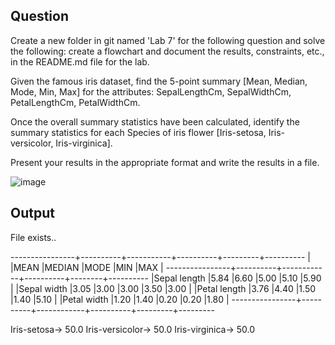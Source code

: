 ## Question

Create a new folder in git named 'Lab 7' for the following question and solve the following: create a flowchart and document the results, constraints, etc., in the README.md file for the lab.

Given the famous iris dataset, find the 5-point summary [Mean, Median, Mode, Min, Max] for the attributes: SepalLengthCm, SepalWidthCm, PetalLengthCm, PetalWidthCm.

Once the overall summary statistics have been calculated, identify the summary statistics for each Species of iris flower [Iris-setosa, Iris-versicolor, Iris-virginica].

Present your results in the appropriate format and write the results in a file.

![image](https://github.com/Aditi0902khandelwal/22122004-MDS273L-JAVA-/assets/118044645/b50618de-eae4-4a0c-96c5-d4825c0f6246)

## Output
File exists..

----------------+----------+-----------+----------+---------+---------- 
|               |MEAN      |MEDIAN      |MODE      |MIN     |MAX      |
----------------+----------+------------+----------+--------+---------- 
|Sepal length   |5.84      |6.60        |5.00      |5.10    |5.90    |
|Sepal width    |3.05      |3.00        |3.00      |3.50    |3.00    |
|Petal length   |3.76      |4.40        |1.50      |1.40    |5.10    |
|Petal width    |1.20      |1.40        |0.20      |0.20    |1.80    |
----------------+----------+------------+----------+---------+--------- 

Iris-setosa-> 50.0
Iris-versicolor-> 50.0
Iris-virginica-> 50.0

